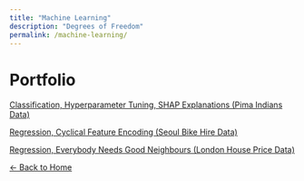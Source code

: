 ```yaml
---
title: "Machine Learning"
description: "Degrees of Freedom"
permalink: /machine-learning/
---
```


# Portfolio

[Classification, Hyperparameter Tuning, SHAP Explanations (Pima Indians Data)](/machine-learning/machine-learning-pima-indians/)

[Regression, Cyclical Feature Encoding (Seoul Bike Hire Data)](/machine-learning/machine-learning-seoul-bike-hire/)

[Regression, Everybody Needs Good Neighbours (London House Price Data)](/machine-learning/machine-learning-london-houseprice/)



[← Back to Home](/)